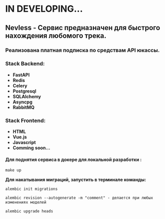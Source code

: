 #  IN DEVELOPING...
## Nevless - Сервис предназначен для быстрого нахождения любомого трека.

### Реализована платная подписка по средствам API юкассы. 

### Stack Backend:
* **FastAPI**
* **Redis**
* **Celery**
* **Postgresql**
* **SQLAlchemy**
* **Asyncpg**
* **RabbitMQ**

### Stack Frontend:
* **HTML**
* **Vue.js**
* **Javascript**
* **Comming** **soon...**

#### Для поднятия сервиса в докере для локальной разработки :

```make up```

**Для накатывания миграций, запустить в терминале команды:**

```alembic init migrations```

```alembic revision --autogenerate -m "comment" - делается при любых изменениях моделей```

```alembic upgrade heads```
